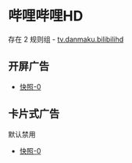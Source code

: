 # 哔哩哔哩HD

存在 2 规则组 - [tv.danmaku.bilibilihd](/src/apps/tv.danmaku.bilibilihd.ts)

## 开屏广告

- [快照-0](https://i.gkd.li/import/13031261)

## 卡片式广告

默认禁用

- [快照-0](https://i.gkd.li/import/13166639)

